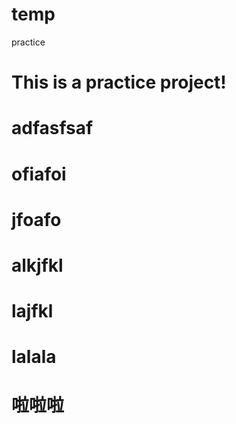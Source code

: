 # temp
practice

# This is a practice project!

# adfasfsaf

# ofiafoi

# jfoafo

# alkjfkl

# lajfkl

# lalala



# 啦啦啦
